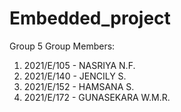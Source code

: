 # Embedded_project
Group 5
Group Members:
1. 2021/E/105 - NASRIYA N.F.
2. 2021/E/140 - JENCILY S.
3. 2021/E/152 - HAMSANA S.
4. 2021/E/172 - GUNASEKARA W.M.R.
